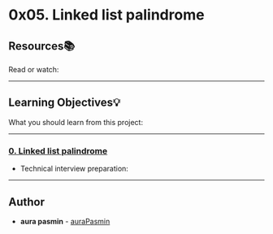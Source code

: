 # 0x05. Linked list palindrome

## Resources:books:
Read or watch:

---
## Learning Objectives:bulb:
What you should learn from this project:

---

### [0. Linked list palindrome](./0-is_palindrome.c)
* Technical interview preparation: 

---

## Author
* **aura pasmin** - [auraPasmin](https://github.com/auraPasm)